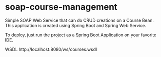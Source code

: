 # soap-course-management
Simple SOAP Web Service that can do CRUD creations on a Course Bean. This application is created using Spring Boot and Spring Web Service.

To deploy, just run the project as a Spring Boot Application on your favorite IDE.

WSDL
http://localhost:8080/ws/courses.wsdl

